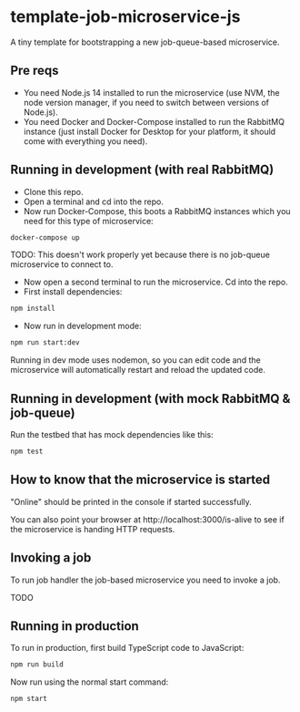 # template-job-microservice-js

A tiny template for bootstrapping a new job-queue-based microservice.

## Pre reqs

- You need Node.js 14 installed to run the microservice (use NVM, the node version manager, if you need to switch between versions of Node.js).
- You need Docker and Docker-Compose installed to run the RabbitMQ instance (just install Docker for Desktop for your platform, it should come with everything you need).

## Running in development (with real RabbitMQ)

- Clone this repo.
- Open a terminal and cd into the repo.
- Now run Docker-Compose, this boots a RabbitMQ instances which you need for this type of microservice:

```bash
docker-compose up
```

TODO: This doesn't work properly yet because there is no job-queue microservice to connect to.

- Now open a second terminal to run the microservice. Cd into the repo.
- First install dependencies:

```bash
npm install
```

- Now run in development mode:

```bash
npm run start:dev
```

Running in dev mode uses nodemon, so you can edit code and the microservice will automatically restart and reload the updated code.

## Running in development (with mock RabbitMQ & job-queue)

Run the testbed that has mock dependencies like this:

```bash
npm test
```

## How to know that the microservice is started

"Online" should be printed in the console if started successfully.

You can also point your browser at http://localhost:3000/is-alive to see if the microservice is handing HTTP requests.

## Invoking a job

To run job handler the job-based microservice you need to invoke a job.

TODO

## Running in production

To run in production, first build TypeScript code to JavaScript:

```bash
npm run build
```

Now run using the normal start command:

```bash
npm start
```